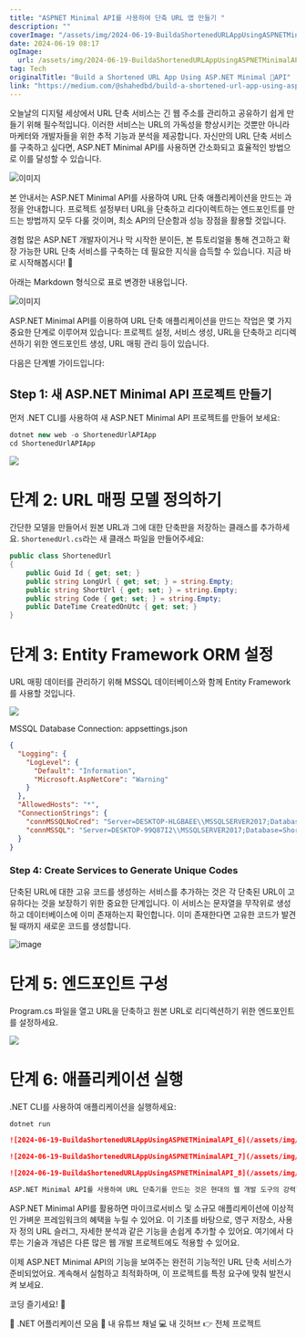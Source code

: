 ```yaml
---
title: "ASPNET Minimal API를 사용하여 단축 URL 앱 만들기 "
description: ""
coverImage: "/assets/img/2024-06-19-BuildaShortenedURLAppUsingASPNETMinimalAPI_0.png"
date: 2024-06-19 08:17
ogImage: 
  url: /assets/img/2024-06-19-BuildaShortenedURLAppUsingASPNETMinimalAPI_0.png
tag: Tech
originalTitle: "Build a Shortened URL App Using ASP.NET Minimal 🚀API"
link: "https://medium.com/@shahedbd/build-a-shortened-url-app-using-asp-net-minimal-api-d2572d6fd75a"
---
```



오늘날의 디지털 세상에서 URL 단축 서비스는 긴 웹 주소를 관리하고 공유하기 쉽게 만들기 위해 필수적입니다. 이러한 서비스는 URL의 가독성을 향상시키는 것뿐만 아니라 마케터와 개발자들을 위한 추적 기능과 분석을 제공합니다. 자신만의 URL 단축 서비스를 구축하고 싶다면, ASP.NET Minimal API를 사용하면 간소화되고 효율적인 방법으로 이를 달성할 수 있습니다.

![이미지](/assets/img/2024-06-19-BuildaShortenedURLAppUsingASPNETMinimalAPI_0.png)

본 안내서는 ASP.NET Minimal API를 사용하여 URL 단축 애플리케이션을 만드는 과정을 안내합니다. 프로젝트 설정부터 URL을 단축하고 리다이렉트하는 엔드포인트를 만드는 방법까지 모두 다룰 것이며, 최소 API의 단순함과 성능 장점을 활용할 것입니다.

경험 많은 ASP.NET 개발자이거나 막 시작한 분이든, 본 튜토리얼을 통해 견고하고 확장 가능한 URL 단축 서비스를 구축하는 데 필요한 지식을 습득할 수 있습니다. 지금 바로 시작해봅시다! 🚀

<div class="content-ad"></div>

아래는 Markdown 형식으로 표로 변경한 내용입니다.

![이미지](/assets/img/2024-06-19-BuildaShortenedURLAppUsingASPNETMinimalAPI_1.png)

ASP.NET Minimal API를 이용하여 URL 단축 애플리케이션을 만드는 작업은 몇 가지 중요한 단계로 이루어져 있습니다: 프로젝트 설정, 서비스 생성, URL을 단축하고 리디렉션하기 위한 엔드포인트 생성, URL 매핑 관리 등이 있습니다.

다음은 단계별 가이드입니다:

## Step 1: 새 ASP.NET Minimal API 프로젝트 만들기

<div class="content-ad"></div>

먼저 .NET CLI를 사용하여 새 ASP.NET Minimal API 프로젝트를 만들어 보세요:

```js
dotnet new web -o ShortenedUrlAPIApp
cd ShortenedUrlAPIApp
```

<img src="/assets/img/2024-06-19-BuildaShortenedURLAppUsingASPNETMinimalAPI_2.png" />

# 단계 2: URL 매핑 모델 정의하기

<div class="content-ad"></div>

간단한 모델을 만들어서 원본 URL과 그에 대한 단축판을 저장하는 클래스를 추가하세요. `ShortenedUrl.cs`라는 새 클래스 파일을 만들어주세요:

```csharp
public class ShortenedUrl
{
    public Guid Id { get; set; }
    public string LongUrl { get; set; } = string.Empty;
    public string ShortUrl { get; set; } = string.Empty;
    public string Code { get; set; } = string.Empty;
    public DateTime CreatedOnUtc { get; set; }
}
```

# 단계 3: Entity Framework ORM 설정

URL 매핑 데이터를 관리하기 위해 MSSQL 데이터베이스와 함께 Entity Framework를 사용할 것입니다.

<div class="content-ad"></div>

<img src="/assets/img/2024-06-19-BuildaShortenedURLAppUsingASPNETMinimalAPI_3.png" />

MSSQL Database Connection: appsettings.json

```json
{
  "Logging": {
    "LogLevel": {
      "Default": "Information",
      "Microsoft.AspNetCore": "Warning"
    }
  },
  "AllowedHosts": "*",
  "ConnectionStrings": {
    "connMSSQLNoCred": "Server=DESKTOP-HLGBAEE\\MSSQLSERVER2017;Database=ShortenedUrlAPIApp;Trusted_Connection=True;MultipleActiveResultSets=true;TrustServerCertificate=true",
    "connMSSQL": "Server=DESKTOP-99Q87I2\\MSSQLSERVER2017;Database=ShortenedUrlAPIApp;User ID=sa;Password=dev123456;MultipleActiveResultSets=true;TrustServerCertificate=true"
  }
}
```

### Step 4: Create Services to Generate Unique Codes

<div class="content-ad"></div>

단축된 URL에 대한 고유 코드를 생성하는 서비스를 추가하는 것은 각 단축된 URL이 고유하다는 것을 보장하기 위한 중요한 단계입니다. 이 서비스는 문자열을 무작위로 생성하고 데이터베이스에 이미 존재하는지 확인합니다. 이미 존재한다면 고유한 코드가 발견될 때까지 새로운 코드를 생성합니다.

![image](/assets/img/2024-06-19-BuildaShortenedURLAppUsingASPNETMinimalAPI_4.png)

# 단계 5: 엔드포인트 구성

Program.cs 파일을 열고 URL을 단축하고 원본 URL로 리디렉션하기 위한 엔드포인트를 설정하세요.

<div class="content-ad"></div>

<img src="/assets/img/2024-06-19-BuildaShortenedURLAppUsingASPNETMinimalAPI_5.png" />

# 단계 6: 애플리케이션 실행

.NET CLI를 사용하여 애플리케이션을 실행하세요:

```js
dotnet run
```

<div class="content-ad"></div>

```markdown
![2024-06-19-BuildaShortenedURLAppUsingASPNETMinimalAPI_6](/assets/img/2024-06-19-BuildaShortenedURLAppUsingASPNETMinimalAPI_6.png)

![2024-06-19-BuildaShortenedURLAppUsingASPNETMinimalAPI_7](/assets/img/2024-06-19-BuildaShortenedURLAppUsingASPNETMinimalAPI_7.png)

![2024-06-19-BuildaShortenedURLAppUsingASPNETMinimalAPI_8](/assets/img/2024-06-19-BuildaShortenedURLAppUsingASPNETMinimalAPI_8.png)

ASP.NET Minimal API를 사용하여 URL 단축기를 만드는 것은 현대의 웹 개발 도구의 강력함과 효율성을 보여줍니다. 최소한의 부가 코드와 간단한 구성으로 ASP.NET Minimal API를 사용하면 신속하게 기능적이고 확장 가능한 애플리케이션을 생성할 수 있습니다. 이 튜토리얼에서는 프로젝트 설정, 필요한 모델 정의, 엔드포인트 생성 및 MSSQL 데이터베이스에서 URL 매핑 처리하는 것을 안내했습니다.
```

<div class="content-ad"></div>

ASP.NET Minimal API를 활용하면 마이크로서비스 및 소규모 애플리케이션에 이상적인 가벼운 프레임워크의 혜택을 누릴 수 있어요. 이 기초를 바탕으로, 영구 저장소, 사용자 정의 URL 슬러그, 자세한 분석과 같은 기능을 손쉽게 추가할 수 있어요. 여기에서 다루는 기술과 개념은 다른 많은 웹 개발 프로젝트에도 적용할 수 있어요.

이제 ASP.NET Minimal API의 기능을 보여주는 완전히 기능적인 URL 단축 서비스가 준비되었어요. 계속해서 실험하고 최적화하며, 이 프로젝트를 특정 요구에 맞춰 발전시켜 보세요.

코딩 즐기세요! 🚀

👋 .NET 어플리케이션 모음
🚀 내 유튜브 채널
💻 내 깃허브
👉 전체 프로젝트